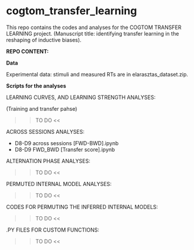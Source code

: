 # cogtom_transfer_learning
This repo contains the codes and analyses for the COGTOM TRANSFER LEARNING project. (Manuscript title: identifying transfer learning in the reshaping of inductive biases).


**REPO CONTENT:**

**Data**

Experimental data: stimuli and measured RTs are in elarasztas_dataset.zip. 

**Scripts for the analyses**

LEARNING CURVES, AND LEARNING STRENGTH ANALYSES:

(Training and transfer pahse)
>> TO DO <<


ACROSS SESSIONS ANALYSES:

- D8-D9 across sessions [FWD-BWD].ipynb
- D8-D9 FWD_BWD [Transfer score].ipynb


ALTERNATION PHASE ANALYSES:

>> TO DO <<


PERMUTED INTERNAL MODEL ANALYSES:

>> TO DO <<

CODES FOR PERMUTING THE INFERRED INTERNAL MODELS:

>> TO DO <<


.PY FILES FOR CUSTOM FUNCTIONS: 

>> TO DO <<
